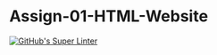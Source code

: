 # Assign-01-HTML-Website
[![GitHub's Super Linter](https://github.com/Messi-Sui/Assign-01-HTML-Website/workflows/GitHub's%20Super%20Linter/badge.svg)](https://github.com/Messi-Sui/Assign-01-HTML-Website/actions)

